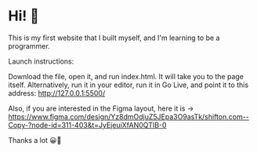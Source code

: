 # Hi! 👋
This is my first website that I built myself, and I'm learning to be a programmer.

Launch instructions:

Download the file, open it, and run index.html. It will take you to the page itself. Alternatively, run it in your editor, run it in Go Live, and point it to this address: http://127.0.0.1:5500/

Also, if you are interested in the Figma layout, here it is -> https://www.figma.com/design/Yz8dmOdjuZ5JEpa3O9asTk/shifton.com--Copy-?node-id=311-403&t=JyEjeuiXfAN0QTIB-0

Thanks a lot 😀👋

